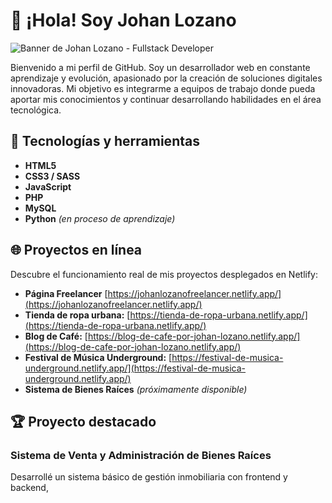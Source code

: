 
# 👋 ¡Hola! Soy Johan Lozano

![Banner de Johan Lozano - Fullstack Developer](https://github.com/johanLozanofreelancer/johanLozanofreelancer/Banner_JohanDev.png)

Bienvenido a mi perfil de GitHub. Soy un desarrollador web en constante aprendizaje y evolución, apasionado por la creación de soluciones digitales innovadoras. Mi objetivo es integrarme a equipos de trabajo donde pueda aportar mis conocimientos y continuar desarrollando habilidades en el área tecnológica.

## 🚀 Tecnologías y herramientas

- **HTML5**
- **CSS3 / SASS**
- **JavaScript**
- **PHP**
- **MySQL**
- **Python** *(en proceso de aprendizaje)*

## 🌐 Proyectos en línea

Descubre el funcionamiento real de mis proyectos desplegados en Netlify:

- **Página Freelancer** [https://johanlozanofreelancer.netlify.app/](https://johanlozanofreelancer.netlify.app/)
- **Tienda de ropa urbana:** [https://tienda-de-ropa-urbana.netlify.app/](https://tienda-de-ropa-urbana.netlify.app/)
- **Blog de Café:** [https://blog-de-cafe-por-johan-lozano.netlify.app/](https://blog-de-cafe-por-johan-lozano.netlify.app/)
- **Festival de Música Underground:** [https://festival-de-musica-underground.netlify.app/](https://festival-de-musica-underground.netlify.app/)
- **Sistema de Bienes Raíces** *(próximamente disponible)*

## 🏆 Proyecto destacado

### Sistema de Venta y Administración de Bienes Raíces

Desarrollé un sistema básico de gestión inmobiliaria con frontend y backend,

